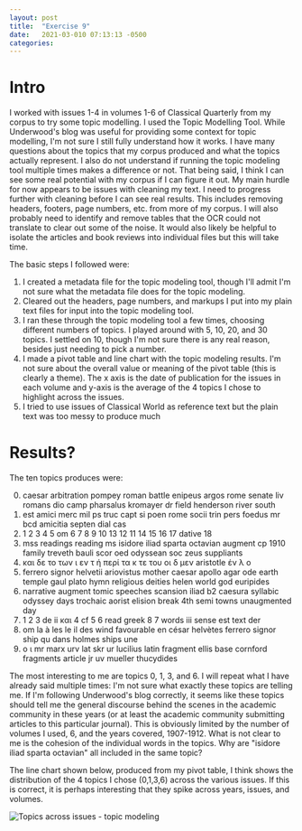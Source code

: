 ```yaml
---
layout: post
title:  "Exercise 9"
date:   2021-03-010 07:13:13 -0500
categories: 
---
```


# Intro

I worked with issues 1-4 in volumes 1-6 of Classical Quarterly from my corpus to try some topic modelling. I used the Topic Modelling Tool. While Underwood's blog was useful for providing some context for topic modelling, I'm not sure I still fully understand how it works. I have many questions about the topics that my corpus produced and what the topics actually represent. I also do not understand if running the topic modeling tool multiple times makes a difference or not. That being said, I think I can see some real potential with my corpus if I can figure it out. My main hurdle for now appears to be issues with cleaning my text. I need to progress further with cleaning before I can see real results. This includes removing headers, footers, page numbers, etc. from more of my corpus. I will also probably need to identify and remove tables that the OCR could not translate to clear out some of the noise. It would also likely be helpful to isolate the articles and book reviews into individual files but this will take time. 

The basic steps I followed were:

1. I created a metadata file for the topic modeling tool, though I'll admit I'm not sure what the metadata file does for the topic modeling.
2. Cleared out the headers, page numbers, and markups I put into my plain text files for input into the topic modeling tool. 
3. I ran these through the topic modeling tool a few times, choosing different numbers of topics. I played around with 5, 10, 20, and 30 topics. I settled on 10, though I'm not sure there is any real reason, besides just needing to pick a number. 
4. I made a pivot table and line chart with the topic modeling results. I'm not sure about the overall value or meaning of the pivot table (this is clearly a theme). The x axis is the date of publication for the issues in each volume and y-axis is the average of the 4 topics I chose to highlight across the issues. 
5. I tried to use issues of Classical World as reference text but the plain text was too messy to produce much

# Results?

The ten topics produces were:

0. caesar arbitration pompey roman battle enipeus argos rome senate liv romans dio camp pharsalus kromayer dr field henderson river south
1. est amici merc mil ps truc capt si poen rome socii trin pers foedus mr bcd amicitia septen dial cas
2. 1 2 3 4 5 om 6 7 8 9 10 13 12 11 14 15 16 17 dative 18
3. mss readings reading ms isidore iliad sparta octavian augment cp 1910 family treveth bauli scor oed odyssean soc zeus suppliants
4. και δε το των ι εν τ ή περί τα κ τε του οι δ μεν aristotle έν λ ο
5. ferrero signor helvetii ariovistus mother caesar apollo agar ode earth temple gaul plato hymn religious deities helen world god euripides
6. narrative augment tomic speeches scansion iliad b2 caesura syllabic odyssey days trochaic aorist elision break 4th semi towns unaugmented day
7. 1 2 3 de ii και 4 cf 5 6 read greek 8 7 words iii sense est text der
8. om la à les le il des wind favourable en césar helvètes ferrero signor ship qu dans holmes ships une
9. ο ι mr marx urv lat skr ur lucilius latin fragment ellis base cornford fragments article jr uv mueller thucydides

The most interesting to me are topics 0, 1, 3, and 6. I will repeat what I have already said multiple times: I'm not sure what exactly these topics are telling me. If I'm following Underwood's blog correctly, it seems like these topics should tell me the general discourse behind the scenes in the academic community in these years (or at least the academic community submitting articles to this particular journal). This is obviously limited by the number of volumes I used, 6, and the years covered, 1907-1912. What is not clear to me is the cohesion of the individual words in the topics. Why are "isidore iliad sparta octavian" all included in the same topic?

The line chart shown below, produced from my pivot table, I think shows the distribution of the 4 topics I chose (0,1,3,6) across the various issues. If this is correct, it is perhaps interesting that they spike across years, issues, and volumes.

![Topics across issues - topic modeling](/Users/lucycrenshaw/Documents/GitHub/CrenshawCorpus/PivotTableTopicModeling.jpg)